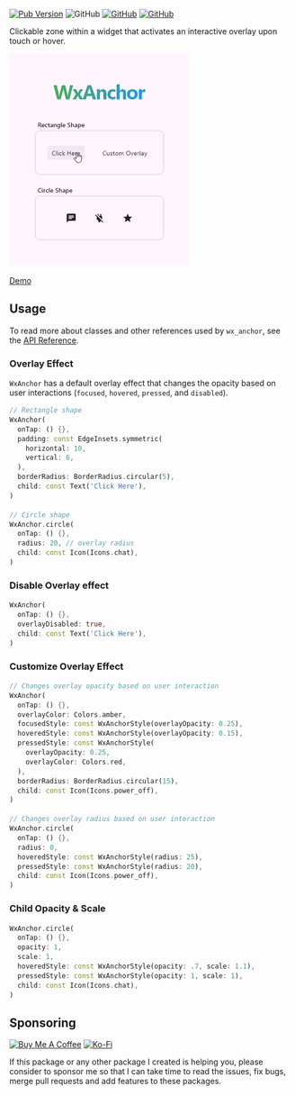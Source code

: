 [![Pub Version](https://img.shields.io/pub/v/wx_anchor)](https://pub.dev/packages/wx_anchor) ![GitHub](https://img.shields.io/github/license/davigmacode/flutter_wx_anchor) [![GitHub](https://badgen.net/badge/icon/buymeacoffee?icon=buymeacoffee&color=yellow&label)](https://www.buymeacoffee.com/davigmacode) [![GitHub](https://badgen.net/badge/icon/ko-fi?icon=kofi&color=red&label)](https://ko-fi.com/davigmacode)

Clickable zone within a widget that activates an interactive overlay upon touch or hover.

[![Preview](https://github.com/davigmacode/flutter_wx_anchor/raw/main/media/preview.gif)](https://davigmacode.github.io/flutter_wx_anchor)

[Demo](https://davigmacode.github.io/flutter_wx_anchor)

## Usage

To read more about classes and other references used by `wx_anchor`, see the [API Reference](https://pub.dev/documentation/wx_anchor/latest/).

### Overlay Effect
`WxAnchor` has a default overlay effect that changes the opacity based on user interactions (`focused`, `hovered`, `pressed`, and `disabled`).
```dart
// Rectangle shape
WxAnchor(
  onTap: () {},
  padding: const EdgeInsets.symmetric(
    horizontal: 10,
    vertical: 6,
  ),
  borderRadius: BorderRadius.circular(5),
  child: const Text('Click Here'),
)

// Circle shape
WxAnchor.circle(
  onTap: () {},
  radius: 20, // overlay radius
  child: const Icon(Icons.chat),
)
```

### Disable Overlay effect
```dart
WxAnchor(
  onTap: () {},
  overlayDisabled: true,
  child: const Text('Click Here'),
)
```

### Customize Overlay Effect
```dart
// Changes overlay opacity based on user interaction
WxAnchor(
  onTap: () {},
  overlayColor: Colors.amber,
  focusedStyle: const WxAnchorStyle(overlayOpacity: 0.25),
  hoveredStyle: const WxAnchorStyle(overlayOpacity: 0.15),
  pressedStyle: const WxAnchorStyle(
    overlayOpacity: 0.25,
    overlayColor: Colors.red,
  ),
  borderRadius: BorderRadius.circular(15),
  child: const Icon(Icons.power_off),
)

// Changes overlay radius based on user interaction
WxAnchor.circle(
  onTap: () {},
  radius: 0,
  hoveredStyle: const WxAnchorStyle(radius: 25),
  pressedStyle: const WxAnchorStyle(radius: 20),
  child: const Icon(Icons.power_off),
)
```

### Child Opacity & Scale
```dart
WxAnchor.circle(
  onTap: () {},
  opacity: 1,
  scale: 1,
  hoveredStyle: const WxAnchorStyle(opacity: .7, scale: 1.1),
  pressedStyle: const WxAnchorStyle(opacity: 1, scale: 1),
  child: const Icon(Icons.chat),
)
```

## Sponsoring

<a href="https://www.buymeacoffee.com/davigmacode" target="_blank"><img src="https://cdn.buymeacoffee.com/buttons/v2/default-yellow.png" alt="Buy Me A Coffee" height="45"></a>
<a href="https://ko-fi.com/davigmacode" target="_blank"><img src="https://storage.ko-fi.com/cdn/brandasset/kofi_s_tag_white.png" alt="Ko-Fi" height="45"></a>

If this package or any other package I created is helping you, please consider to sponsor me so that I can take time to read the issues, fix bugs, merge pull requests and add features to these packages.